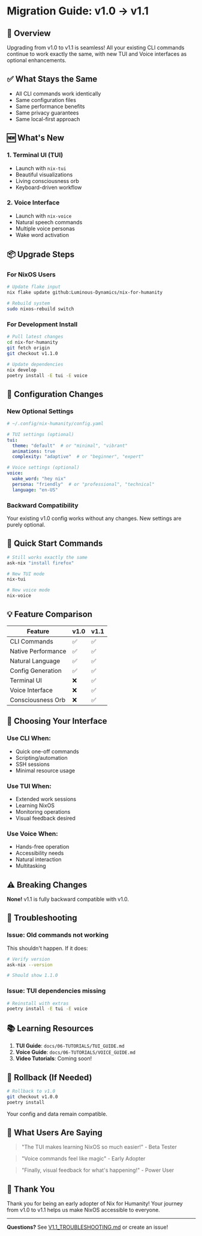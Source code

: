 # Migration Guide: v1.0 → v1.1

## 🎯 Overview

Upgrading from v1.0 to v1.1 is seamless! All your existing CLI commands continue to work exactly the same, with new TUI and Voice interfaces as optional enhancements.

## ✅ What Stays the Same

- All CLI commands work identically
- Same configuration files
- Same performance benefits
- Same privacy guarantees
- Same local-first approach

## 🆕 What's New

### 1. Terminal UI (TUI)
- Launch with `nix-tui`
- Beautiful visualizations
- Living consciousness orb
- Keyboard-driven workflow

### 2. Voice Interface
- Launch with `nix-voice`
- Natural speech commands
- Multiple voice personas
- Wake word activation

## 📦 Upgrade Steps

### For NixOS Users

```bash
# Update flake input
nix flake update github:Luminous-Dynamics/nix-for-humanity

# Rebuild system
sudo nixos-rebuild switch
```

### For Development Install

```bash
# Pull latest changes
cd nix-for-humanity
git fetch origin
git checkout v1.1.0

# Update dependencies
nix develop
poetry install -E tui -E voice
```

## 🔧 Configuration Changes

### New Optional Settings

```yaml
# ~/.config/nix-humanity/config.yaml

# TUI settings (optional)
tui:
  theme: "default"  # or "minimal", "vibrant"
  animations: true
  complexity: "adaptive"  # or "beginner", "expert"

# Voice settings (optional)  
voice:
  wake_word: "hey nix"
  persona: "friendly"  # or "professional", "technical"
  language: "en-US"
```

### Backward Compatibility

Your existing v1.0 config works without any changes. New settings are purely optional.

## 🚀 Quick Start Commands

```bash
# Still works exactly the same
ask-nix "install firefox"

# New TUI mode
nix-tui

# New voice mode
nix-voice
```

## 💡 Feature Comparison

| Feature | v1.0 | v1.1 |
|---------|------|------|
| CLI Commands | ✅ | ✅ |
| Native Performance | ✅ | ✅ |
| Natural Language | ✅ | ✅ |
| Config Generation | ✅ | ✅ |
| Terminal UI | ❌ | ✅ |
| Voice Interface | ❌ | ✅ |
| Consciousness Orb | ❌ | ✅ |

## 🎯 Choosing Your Interface

### Use CLI When:
- Quick one-off commands
- Scripting/automation
- SSH sessions
- Minimal resource usage

### Use TUI When:
- Extended work sessions
- Learning NixOS
- Monitoring operations
- Visual feedback desired

### Use Voice When:
- Hands-free operation
- Accessibility needs
- Natural interaction
- Multitasking

## ⚠️ Breaking Changes

**None!** v1.1 is fully backward compatible with v1.0.

## 🐛 Troubleshooting

### Issue: Old commands not working
This shouldn't happen. If it does:
```bash
# Verify version
ask-nix --version

# Should show 1.1.0
```

### Issue: TUI dependencies missing
```bash
# Reinstall with extras
poetry install -E tui -E voice
```

## 📚 Learning Resources

1. **TUI Guide**: `docs/06-TUTORIALS/TUI_GUIDE.md`
2. **Voice Guide**: `docs/06-TUTORIALS/VOICE_GUIDE.md`
3. **Video Tutorials**: Coming soon!

## 🔄 Rollback (If Needed)

```bash
# Rollback to v1.0
git checkout v1.0.0
poetry install
```

Your config and data remain compatible.

## 🎉 What Users Are Saying

> "The TUI makes learning NixOS so much easier!" - Beta Tester

> "Voice commands feel like magic" - Early Adopter

> "Finally, visual feedback for what's happening!" - Power User

## 🙏 Thank You

Thank you for being an early adopter of Nix for Humanity! Your journey from v1.0 to v1.1 helps us make NixOS accessible to everyone.

---

**Questions?** See [V1.1_TROUBLESHOOTING.md](./V1.1_TROUBLESHOOTING.md) or create an issue!